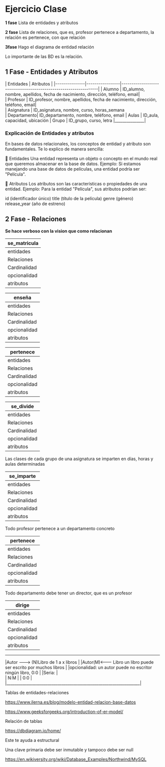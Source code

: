 # Ejercicio Clase

**1 fase**
Lista de entidades y atributos

**2 fase**
Lista de relaciones, que es, profesor pertenece a departamento, la relación es pertenece, con que relación

**3fase**
Hago el diagrama de entidad relación

Lo importante de las BD es la relación.




## 1 Fase - Entidades y Atributos

|   Entidades   |     Atributos   |
|---------------|-----------------|------------------------------------------------------------------|
|   Alumno      | ID_alumno,       nombre, apellidos, fecha de nacimiento, dirección, teléfono, email|    
|   Profesor    | ID_profesor,     nombre, apellidos, fecha de nacimiento, dirección, teléfono, email|     
|   Asignatura  | ID_asignatura,   nombre, curso, horas_semana      
|   Departamento| ID_departamento, nombre, teléfono, email
|   Aulas       | ID_aula,         capacidad, ubicación
|   Grupo       | ID_grupo,        curso, letra 
|_______________|

### Explicación de Entidades y atributos

En bases de datos relacionales, los conceptos de entidad y atributo son fundamentales. Te lo explico de manera sencilla:

📌 Entidades
Una entidad representa un objeto o concepto en el mundo real que queremos almacenar en la base de datos.
Ejemplo:
Si estamos manejando una base de datos de películas, una entidad podría ser "Película".

📌 Atributos
Los atributos son las características o propiedades de una entidad.
Ejemplo:
Para la entidad "Película", sus atributos podrían ser:

id (identificador único)
title (título de la película)
genre (género)
release_year (año de estreno)


## 2 Fase - Relaciones


**Se hace verboso con la vision que como relacionan**

| se_matricula  |
|---------------|
|   entidades   | alumno + grupo
|   Relaciones  | ID_alumno, ID_grupo
|   Cardinalidad| M:N (entre alumno tiene un grupo y  un grupo muchos alumnos)
|   opcionalidad| 1:1 
|   atributos   | fecha_matriculación, calificación 



|   enseña      |
|---------------|
|   entidades   | profesor + grupo
|   Relaciones  | ID_profesor, ID_grupo
|   Cardinalidad| M:N 
|   opcionalidad| 1:1 
|   atributos   | 



|   pertenece   |
|---------------|
|   entidades   | profesor + departamento
|   Relaciones  | ID_profesor, ID_departamento
|   Cardinalidad| N:1
|   opcionalidad| 1:1
|   atributos   | 



|   se_divide   |
|---------------|
|   entidades   | asignaturas + grupo
|   Relaciones  | ID_asignatura, ID_grupo
|   Cardinalidad| 1:N
|   opcionalidad| 1:1
|   atributos   | 

Las clases de cada grupo de una asignatura se imparten en días, horas y aulas determinadas

|   se_imparte  |
|---------------|
|   entidades   | grupo + 
|   Relaciones  | ID_asignatura, ID_grupo
|   Cardinalidad| 1:N
|   opcionalidad| 1:1
|   atributos   | día, hora

Todo profesor pertenece a un departamento concreto

|   pertenece   |
|---------------|
|   entidades   | profesor + departamento
|   Relaciones  | ID_asignatura, ID_grupo
|   Cardinalidad| N:1
|   opcionalidad| 1:1
|   atributos   | 

Todo departamento debe tener un director, que es un profesor

|   dirige      |
|---------------|
|   entidades   | profesor + departamento
|   Relaciones  | ID_asignatura, ID_grupo
|   Cardinalidad| 1:1 (UN profesor dirige un departamento y un departamento lo dirige uno)
|   opcionalidad| 1:1
|   atributos   | 


 ____________________________________________________________________
|Autor   ---> (N)Libro  de 1 a x libros                              |
|Autor(M)<---    Libro un libro puede ser escrito por muchos libros  |
|opcionalidad: un autor puede no escritor ningún libro, 0:0          |
|Seria:                                                              |   
|      N:M                                                           |
|      0:0                                                           |
|____________________________________________________________________|




Tablas de entidades-relaciones

<https://www.ilerna.es/blog/modelo-entidad-relacion-base-datos>

<https://www.geeksforgeeks.org/introduction-of-er-model/>



Relación de tablas

<https://dbdiagram.io/home/>

Este te ayuda a estructural


Una clave primaria debe ser inmutable y tampoco debe ser null

<https://en.wikiversity.org/wiki/Database_Examples/Northwind/MySQL>